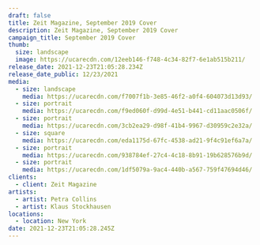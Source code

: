 ```yaml
---
draft: false
title: Zeit Magazine, September 2019 Cover
description: Zeit Magazine, September 2019 Cover
campaign_title: September 2019 Cover
thumb:
  size: landscape
  image: https://ucarecdn.com/12eeb146-f748-4c34-82f7-6e1ab515b211/
release_date: 2021-12-23T21:05:28.234Z
release_date_public: 12/23/2021
media:
  - size: landscape
    media: https://ucarecdn.com/f7007f1b-3e85-46f2-a0f4-604073d13d93/
  - size: portrait
    media: https://ucarecdn.com/f9ed060f-d99d-4e51-b441-cd11aac0506f/
  - size: portrait
    media: https://ucarecdn.com/3cb2ea29-d98f-41b4-9967-d30959c2e32a/
  - size: square
    media: https://ucarecdn.com/eda1175d-67fc-4538-ad21-9f4c91ef6a7a/
  - size: portrait
    media: https://ucarecdn.com/938784ef-27c4-4c18-8b91-19b628576b9d/
  - size: portrait
    media: https://ucarecdn.com/1df5079a-9ac4-440b-a567-759f47694d46/
clients:
  - client: Zeit Magazine
artists:
  - artist: Petra Collins
  - artist: Klaus Stockhausen
locations:
  - location: New York
date: 2021-12-23T21:05:28.245Z
---
```

